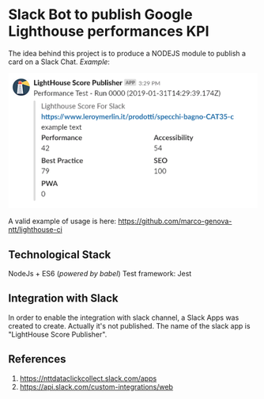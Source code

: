 # Slack Bot to publish Google Lighthouse performances KPI

The idea behind this project is to produce a NODEJS module to publish a card on a Slack Chat. _Example_:

![Slack Attachment](https://github.com/marco-genova-ntt/lighthouse-score-for-slack/blob/master/assests/img/card.png)

A valid example of usage is here: https://github.com/marco-genova-ntt/lighthouse-ci

## Technological Stack
NodeJs + ES6 (*powered by babel*)
Test framework: Jest

## Integration with Slack
In order to enable the integration with slack channel, a Slack Apps was created to create. Actually it's not published.
The name of the slack app is "LightHouse Score Publisher".

## References
1. https://nttdataclickcollect.slack.com/apps
2. https://api.slack.com/custom-integrations/web
